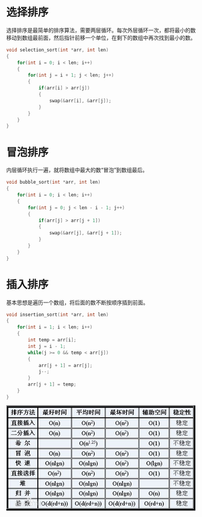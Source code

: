 # 选择排序

选择排序是最简单的排序算法，需要两层循环。每次外层循环一次，都将最小的数移动到数组最前面，然后指针前移一个单位，在剩下的数组中再次找到最小的数。

```c
void selection_sort(int *arr, int len)
{
	for(int i = 0; i < len; i++)
	{
		for(int j = i + 1; j < len; j++)
		{
			if(arr[i] > arr[j])
			{
				swap(&arr[i], &arr[j]);
			}
		}
	}
}
```

# 冒泡排序

内层循环执行一遍，就将数组中最大的数“冒泡”到数组最后。

```c
void bubble_sort(int *arr, int len)
{
	for(int i = 0; i < len; i++)
	{
		for(int j = 0; j < len - i - 1; j++)
		{
			if(arr[j] > arr[j + 1])
			{
				swap(&arr[j], &arr[j + 1]);
			}
		}
	}
}
```

# 插入排序

基本思想是遍历一个数组，将后面的数不断按顺序插到前面。

```c
void insertion_sort(int *arr, int len)
{
	for(int i = 1; i < len; i++)
	{
		int temp = arr[i];
		int j = i - 1;
		while(j >= 0 && temp < arr[j])
		{
			arr[j + 1] = arr[j];
			j--;
		}
		arr[j + 1] = temp;
	}
}
```

![](res/1.jpg)
